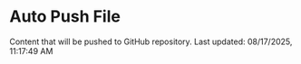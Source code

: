# Auto Push File

Content that will be pushed to GitHub repository.
Last updated: 08/17/2025, 11:17:49 AM